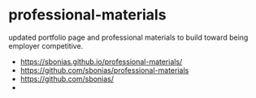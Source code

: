 # professional-materials

updated portfolio page and professional materials to build toward being employer competitive.

- https://sbonias.github.io/professional-materials/
- https://github.com/sbonias/professional-materials
- https://github.com/sbonias/
-
